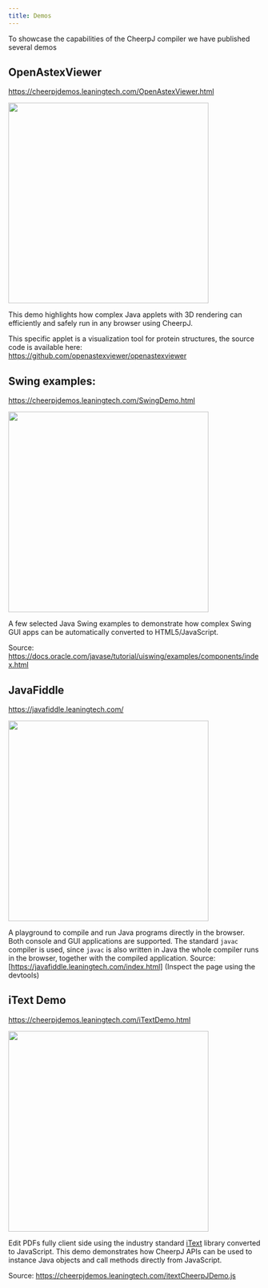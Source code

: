 ```yaml
---
title: Demos
---
```


To showcase the capabilities of the CheerpJ compiler we have published several demos

## OpenAstexViewer

<https://cheerpjdemos.leaningtech.com/OpenAstexViewer.html>

<img src="/cheerpj2/assets/demo_openastex.png" width="400">

This demo highlights how complex Java applets with 3D rendering can efficiently and safely run in any browser using CheerpJ.

This specific applet is a visualization tool for protein structures, the source code is available here: <https://github.com/openastexviewer/openastexviewer>

## Swing examples:

<https://cheerpjdemos.leaningtech.com/SwingDemo.html>

<img src="/cheerpj2/assets/demo_swing.png" width="400">

A few selected Java Swing examples to demonstrate how complex Swing GUI apps can be automatically converted to HTML5/JavaScript.

Source: <https://docs.oracle.com/javase/tutorial/uiswing/examples/components/index.html>

## JavaFiddle

<https://javafiddle.leaningtech.com/>

<img src="/cheerpj2/assets/demo_fiddle.png" width="400">

A playground to compile and run Java programs directly in the browser. Both console and GUI applications are supported. The standard `javac` compiler is used, since `javac` is also written in Java the whole compiler runs in the browser, together with the compiled application.
Source: [https://javafiddle.leaningtech.com/index.html] (Inspect the page using the devtools)

## iText Demo

<https://cheerpjdemos.leaningtech.com/iTextDemo.html>

<img src="/cheerpj2/assets/demo_itext.png" width="400">

Edit PDFs fully client side using the industry standard [iText](https://itextpdf.com/en) library converted to JavaScript. This demo demonstrates how CheerpJ APIs can be used to instance Java objects and call methods directly from JavaScript.

Source: <https://cheerpjdemos.leaningtech.com/itextCheerpJDemo.js>
